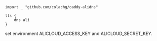 `import _ "github.com/colachg/caddy-alidns"`

```
tls {
    dns ali
}
```

set environment ALICLOUD_ACCESS_KEY and ALICLOUD_SECRET_KEY.
